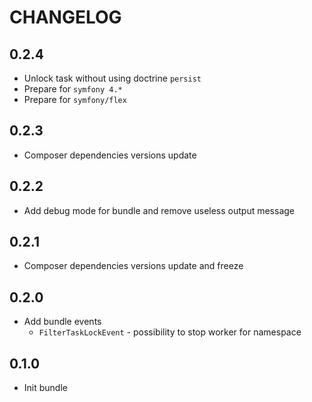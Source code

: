 CHANGELOG
=========

0.2.4
-----
* Unlock task without using doctrine `persist`
* Prepare for `symfony 4.*`
* Prepare for `symfony/flex`

0.2.3
-----
* Composer dependencies versions update

0.2.2
-----
* Add debug mode for bundle and remove useless output message

0.2.1
-----
* Composer dependencies versions update and freeze

0.2.0
-----
* Add bundle events
    * `FilterTaskLockEvent` - possibility to stop worker for namespace

0.1.0
-----
* Init bundle
